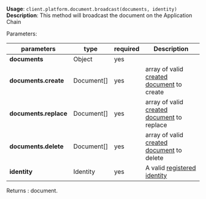 **Usage**: `client.platform.document.broadcast(documents, identity)`    
**Description**: This method will broadcast the document on the Application Chain

Parameters: 

| parameters                 | type       | required | Description                                                                 |  
|----------------------------|------------|----------| ----------------------------------------------------------------------------|
| **documents**              | Object     | yes      |                                                                             |
| **documents.create**       | Document[] | yes      | array of valid [created document](/platform/documents/create.md) to create  |
| **documents.replace**      | Document[] | yes      | array of valid [created document](/platform/documents/create.md) to replace |
| **documents.delete**       | Document[] | yes      | array of valid [created document](/platform/documents/create.md) to delete  |
| **identity**               | Identity   | yes      | A valid [registered identity](/platform/identities/register.md)             |

Returns : document.

